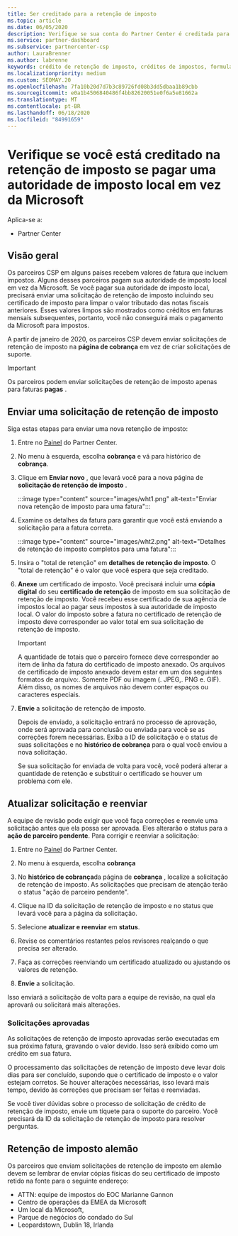```yaml
---
title: Ser creditado para a retenção de imposto
ms.topic: article
ms.date: 06/05/2020
description: Verifique se sua conta do Partner Center é creditada para a retenção de imposto criando uma solicitação de retenção de imposto no Partner Center.
ms.service: partner-dashboard
ms.subservice: partnercenter-csp
author: LauraBrenner
ms.author: labrenne
keywords: crédito de retenção de imposto, créditos de impostos, formulário de crédito de imposto alemão, certificados de imposto
ms.localizationpriority: medium
ms.custom: SEOMAY.20
ms.openlocfilehash: 7fa10b20d7d7b3c89726fd08b3dd5dbaa1b89cbb
ms.sourcegitcommit: e0a1b4506840486f4bb82620051e0f6a5e81662a
ms.translationtype: MT
ms.contentlocale: pt-BR
ms.lasthandoff: 06/18/2020
ms.locfileid: "84991659"
---
```

# <a name="make-sure-you-are-credited-for-withholding-tax-if-you-pay-a-local-tax-authority-instead-of-microsoft"></a>Verifique se você está creditado na retenção de imposto se pagar uma autoridade de imposto local em vez da Microsoft

Aplica-se a:

- Partner Center

## <a name="overview"></a>Visão geral

Os parceiros CSP em alguns países recebem valores de fatura que incluem impostos. Alguns desses parceiros pagam sua autoridade de imposto local em vez da Microsoft. Se você pagar sua autoridade de imposto local, precisará enviar uma solicitação de retenção de imposto incluindo seu certificado de imposto para limpar o valor tributado das notas fiscais anteriores. Esses valores limpos são mostrados como créditos em faturas mensais subsequentes, portanto, você não conseguirá mais o pagamento da Microsoft para impostos.

A partir de janeiro de 2020, os parceiros CSP devem enviar solicitações de retenção de imposto na **página de cobrança** em vez de criar solicitações de suporte.

> [!IMPORTANT]
> Os parceiros podem enviar solicitações de retenção de imposto apenas para faturas **pagas** .

## <a name="submit-a-tax-withholding-request"></a>Enviar uma solicitação de retenção de imposto

Siga estas etapas para enviar uma nova retenção de imposto:

1. Entre no [Painel](https://partner.microsoft.com/dashboard/home) do Partner Center.

2. No menu à esquerda, escolha **cobrança** e vá para histórico de **cobrança**.

3. Clique em **Enviar novo** , que levará você para a nova página de **solicitação de retenção de imposto** .

   :::image type="content" source="images/wht1.png" alt-text="Enviar nova retenção de imposto para uma fatura":::

4. Examine os detalhes da fatura para garantir que você está enviando a solicitação para a fatura correta.

   :::image type="content" source="images/wht2.png" alt-text="Detalhes de retenção de imposto completos para uma fatura":::

5. Insira o "total de retenção" em **detalhes de retenção de imposto**. O "total de retenção" é o valor que você espera que seja creditado.

6. **Anexe** um certificado de imposto. Você precisará incluir uma **cópia digital** do seu **certificado de retenção** de imposto em sua solicitação de retenção de imposto. Você recebeu esse certificado de sua agência de impostos local ao pagar seus impostos à sua autoridade de imposto local. O valor do imposto sobre a fatura no certificado de retenção de imposto deve corresponder ao valor total em sua solicitação de retenção de imposto.

   > [!IMPORTANT]
   > A quantidade de totais que o parceiro fornece deve corresponder ao item de linha da fatura do certificado de imposto anexado. Os arquivos de certificado de imposto anexado devem estar em um dos seguintes formatos de arquivo:. Somente PDF ou imagem (. JPEG,. PNG e. GIF). Além disso, os nomes de arquivos não devem conter espaços ou caracteres especiais.

7. **Envie** a solicitação de retenção de imposto.

   Depois de enviado, a solicitação entrará no processo de aprovação, onde será aprovada para conclusão ou enviada para você se as correções forem necessárias. Exiba a ID de solicitação e o status de suas solicitações e no **histórico de cobrança** para o qual você enviou a nova solicitação.

   Se sua solicitação for enviada de volta para você, você poderá alterar a quantidade de retenção e substituir o certificado se houver um problema com ele.

## <a name="update-request-and-resubmit"></a>Atualizar solicitação e reenviar

A equipe de revisão pode exigir que você faça correções e reenvie uma solicitação antes que ela possa ser aprovada. Eles alterarão o status para a **ação de parceiro pendente**. Para corrigir e reenviar a solicitação:

1. Entre no [Painel](https://partner.microsoft.com/dashboard/home) do Partner Center.

2. No menu à esquerda, escolha **cobrança**

3. No **histórico de cobrança**da página de **cobrança** , localize a solicitação de retenção de imposto. As solicitações que precisam de atenção terão o status "ação de parceiro pendente".

4. Clique na ID da solicitação de retenção de imposto e no status que levará você para a página da solicitação.

5. Selecione **atualizar e reenviar** em **status**.

6. Revise os comentários restantes pelos revisores realçando o que precisa ser alterado.

7. Faça as correções reenviando um certificado atualizado ou ajustando os valores de retenção.

8. **Envie** a solicitação.

Isso enviará a solicitação de volta para a equipe de revisão, na qual ela aprovará ou solicitará mais alterações.

### <a name="approved-requests"></a>Solicitações aprovadas

As solicitações de retenção de imposto aprovadas serão executadas em sua próxima fatura, gravando o valor devido. Isso será exibido como um crédito em sua fatura.

O processamento das solicitações de retenção de imposto deve levar dois dias para ser concluído, supondo que o certificado de imposto e o valor estejam corretos. Se houver alterações necessárias, isso levará mais tempo, devido às correções que precisam ser feitas e reenviadas.

Se você tiver dúvidas sobre o processo de solicitação de crédito de retenção de imposto, envie um tíquete para o suporte do parceiro. Você precisará da ID da solicitação de retenção de imposto para resolver perguntas.

## <a name="german-tax-withholding"></a>Retenção de imposto alemão

Os parceiros que enviam solicitações de retenção de imposto em alemão devem se lembrar de enviar cópias físicas do seu certificado de imposto retido na fonte para o seguinte endereço:

- ATTN: equipe de impostos do EOC Marianne Gannon
- Centro de operações da EMEA da Microsoft
- Um local da Microsoft,
- Parque de negócios do condado do Sul
- Leopardstown, Dublin 18, Irlanda
